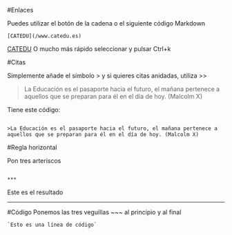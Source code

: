 #Enlaces

Puedes utilizar el botón de la cadena o el siguiente código Markdown
~~~
[CATEDU](/www.catedu.es)
~~~
[CATEDU](/www.catedu.es)
O mucho más rápido seleccionar y pulsar Ctrl+k

#Citas

Simplemente añade el símbolo > y si quieres citas anidadas, utiliza >>

>La Educación es el pasaporte hacia el futuro, el mañana pertenece a aquellos que se preparan para él en el día de hoy. (Malcolm X)

Tiene este código:

~~~

>La Educación es el pasaporte hacia el futuro, el mañana pertenece a aquellos que se preparan para él en el día de hoy. (Malcolm X)

~~~

#Regla horizontal

Pon tres arteriscos 

~~~

***

~~~

Este es el resultado

***
#Código
Ponemos las tres veguillas ~~~ al principio y al final
~~~
`Esto es una línea de código`
~~~











